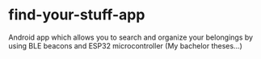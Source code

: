# find-your-stuff-app
Android app which allows you to search and organize your belongings by using BLE beacons and ESP32 microcontroller (My bachelor theses...)
